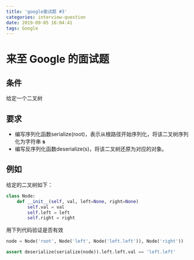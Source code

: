 ```yaml
---
title: 'google面试题 #3'
categories: interview-question
date: 2019-09-05 16:04:41
tags: Google
---
```


# 来至 Google 的面试题

## 条件
给定一个二叉树

## 要求
- 编写序列化函数serialize(root)，表示从根路径开始序列化，将该二叉树序列化为字符串 **s**
- 编写反序列化函数deserialize(s)，将该二叉树还原为对应的对象。

## 例如
给定的二叉树如下：
```python
class Node:
    def __init__(self, val, left=None, right=None)
        self.val = val
        self.left = left
        self.right = right
```

用下列代码验证是否有效
```python
node = Node('root', Node('left', Node('left.left')), Node('right'))

assert deserialize(serialize(node)).left.left.val == 'left.left'
```
